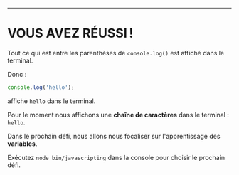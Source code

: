 ---

# VOUS AVEZ RÉUSSI !

Tout ce qui est entre les parenthèses de `console.log()` est affiché dans le terminal.

Donc :

```js
console.log('hello');
```

affiche `hello` dans le terminal.

Pour le moment nous affichons une **chaîne de caractères** dans le terminal : `hello`.

Dans le prochain défi, nous allons nous focaliser sur l'apprentissage des **variables**.

Exécutez `node bin/javascripting` dans la console pour choisir le prochain défi.
